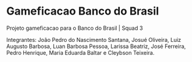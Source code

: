 # Gameficacao Banco do Brasil 
Projeto gameficacao para o Banco do Brasil | Squad 3

Integrantes: João Pedro do Nascimento Santana, Josué Oliveira, Luiz Augusto Barbosa, Luan Barbosa Pessoa, Larissa Beatriz, José Ferreira, Pedro Henrique, Maria Eduarda Baltar e Cleybson Teixeira.
